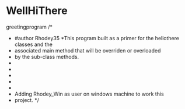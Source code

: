 # WellHiThere
greetingprogram
/*
* #author Rhodey35
*This program built as a primer for the hellothere classes and the 
* associated main method that will be overriden or overloaded
* by the sub-class methods.
*
*
*
*
*
* Adding Rhodey_Win as user on windows machine to work this 
* project. 
*/


